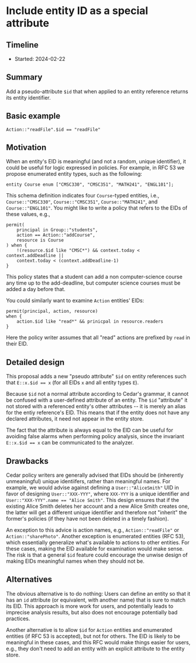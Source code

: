 # Include entity ID as a special attribute

## Timeline

- Started: 2024-02-22

## Summary

Add a pseudo-attribute `$id` that when applied to an entity reference returns its entity identifier.

## Basic example

`Action::"readFile".$id == "readFile"`

## Motivation

When an entity's EID is meaningful (and not a random, unique identifier), it could be useful for logic expressed in policies. For example, in RFC 53 we propose enumerated entity types, such as the following:
```
entity Course enum ["CMSC330", "CMSC351", "MATH241", "ENGL101"];
```
This schema definition indicates four `Course`-typed entities, i.e., `Course::"CMSC330"`, `Course::"CMSC351"`, `Course::"MATH241"`, and `Course::"ENGL101"`. You might like to write a policy that refers to the EIDs of these values, e.g.,
```
permit(
    principal in Group::"students",
    action == Action::"addCourse",
    resource is Course
) when {
    !(resource.$id like "CMSC*") && context.today < context.addDeadline ||
    context.today < (context.addDeadline-1)
}
```
This policy states that a student can add a non computer-science course any time up to the add-deadline, but computer science courses must be added a day before that.

You could similarly want to examine `Action` entities' EIDs:
```
permit(principal, action, resource)
when {
    action.$id like "read*" && prinicpal in resource.readers
}
```
Here the policy writer assumes that all "read" actions are prefixed by `read` in their EID.

## Detailed design

This proposal adds a new "pseudo attribute" `$id` on entity references such that `E::x.$id == x` (for all EIDs `x` and all entity types `E`).

Because `$id` not a normal attribute according to Cedar's grammar, it cannot be confused with a user-defined attribute of an entity. The `$id` "attribute" it not stored with a referenced entity's other attributes -- it is merely an alias for the entiy reference's EID. This means that if the entity does not have any declared attributes, it need not appear in the entity store.

The fact that the attribute is always equal to the EID can be useful for avoiding false alarms when performing policy analysis, since the invariant `E::x.$id == x` can be communicated to the analyzer.

## Drawbacks

Cedar policy writers are generally advised that EIDs should be (inherently unmeaningful) unique identiifers, rather than meaningful names. For example, we would advise against defining a `User::"AliceSmith"` UID in favor of designing `User::"XXX-YYY"`, where `XXX-YYY` is a unique identifier and `User::"XXX-YYY".name == "Alice Smith"`. This design ensures that if the existing Alice Smith deletes her account and a new Alice Smith creates one, the latter will get a different unique identifier and therefore not "inherit" the former's policies (if they have not been deleted in a timely fashion).

An exception to this advice is action names, e.g., `Action::"readFile"` or `Action::"sharePhoto"`. Another exception is enumerated entities (RFC 53), which essentially generalize what's available to actions to other entities. For these cases, making the EID available for examination would make sense. The risk is that a general `$id` feature could encourage the unwise design of making EIDs meaningful names when they should not be. 

## Alternatives

The obvious alternative is to do nothing: Users can  define an entity so that it has an `id` attribute (or equivalent, with another name) that is sure to match its EID. This approach is more work for users, and potentially leads to imprecise analysis results, but also does not encourage potentially bad practices.

Another alternative is to allow `$id` for `Action` entities and enumerated entities (if RFC 53 is accepted), but not for others. The EID is likely to be meaningful in these cases, and this RFC would make things easier for users, e.g., they don't need to add an entity with an explicit attribute to the entity store.